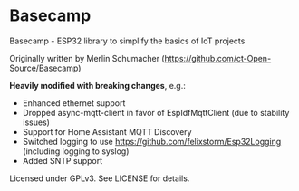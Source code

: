 # Basecamp

Basecamp - ESP32 library to simplify the basics of IoT projects

Originally written by Merlin Schumacher (https://github.com/ct-Open-Source/Basecamp)

**Heavily modified with breaking changes**, e.g.:
* Enhanced ethernet support
* Dropped async-mqtt-client in favor of EspIdfMqttClient (due to stability issues)
* Support for Home Assistant MQTT Discovery
* Switched logging to use https://github.com/felixstorm/Esp32Logging (including logging to syslog)
* Added SNTP support

Licensed under GPLv3. See LICENSE for details.
